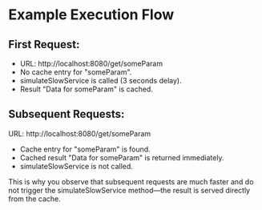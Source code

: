 # Example Execution Flow
## First Request:

- URL: http://localhost:8080/get/someParam
- No cache entry for "someParam".
- simulateSlowService is called (3 seconds delay).
- Result "Data for someParam" is cached.
## Subsequent Requests:

URL: http://localhost:8080/get/someParam
- Cache entry for "someParam" is found.
- Cached result "Data for someParam" is returned immediately.
- simulateSlowService is not called.

This is why you observe that subsequent requests are much faster and do not trigger the simulateSlowService method—the result is served directly from the cache.